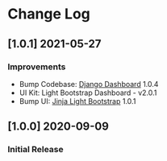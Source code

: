 # Change Log

## [1.0.1] 2021-05-27
### Improvements

- Bump Codebase: [Django Dashboard](https://github.com/app-generator/boilerplate-code-django-dashboard) 1.0.4
- UI Kit: Light Bootstrap Dashboard - v2.0.1
- Bump UI: [Jinja Light Bootstrap](https://github.com/app-generator/jinja-light-bootstrap) 1.0.1

## [1.0.0] 2020-09-09
### Initial Release
